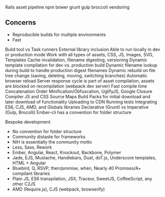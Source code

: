 Rails asset pipeline
npm
bower
grunt
gulp
broccoli
vendoring

## Concerns

* Reproducible builds for multiple environments
* Fast

Build tool vs Task runners
External library inclusion
Able to run locally in dev or production mode
Work with all types of assets, CSS, JS, Images, SVG, Templates
Cache invalidation, filename digesting, versioning
Dynamic template compilation for dev vs. production build
Dynamic filename lookup during build to handle production digest filenames
Dynamic rebuild on file tree change (saving, deleting, moving, switching branches)
Automatic browser reload
Server response cycle is part of asset compilation, assets are blocked on recompilation (webpack dev server)
Fast compile time
Concatenation Order
Minification/Obfuscation, UglifyJS, Google Closure Compiler
JS and CSS Source Maps
Build Packs for initial download and later download of functionality
Uploading to CDN
Running tests
Integrating ES6, CJS, AMD, and Globals libraries
Declarative (Grunt) vs Imperative (Gulp, Brocolli)
Ember-cli has a convention for folder structure

Bespoke development
  * No convention for folder structure
  * Community distaste for frameworks
  * NIH is essentially the community motto
  * Less, Sass, Rework
  * Ember, Angular, React, Knockout, Backbone, Polymer
  * Jade, EJS, Mustache, Handlebars, Dust, doT.js, Underscore templates, HTML + Angular
  * Bluebird, Q, RSVP, then/promise, when, Nearly 40 Promises/A+ compilant libraries
  * Plain JS, ES6 transpilation, JSX, Traceur, SweetJS, CoffeeScript, any other C2JS
  * AMD (Require.js), CJS (webpack, browserify)
